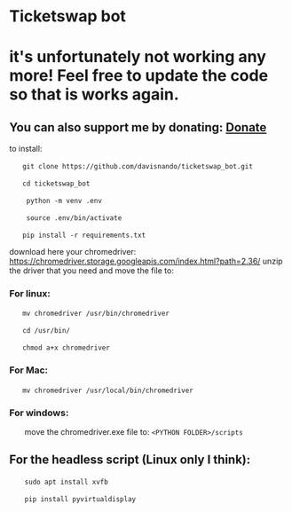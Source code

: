 # Ticketswap bot

# it's unfortunately not working any more! Feel free to update the code so that is works again.
## You can also support me by donating: [Donate](https://www.paypal.com/donate/?hosted_button_id=HJBC6K8CFNVHU)

to install:

&nbsp;&nbsp;&nbsp;&nbsp;&nbsp;&nbsp;` git clone https://github.com/davisnando/ticketswap_bot.git `

&nbsp;&nbsp;&nbsp;&nbsp;&nbsp;&nbsp;` cd ticketswap_bot `

&nbsp;&nbsp;&nbsp;&nbsp;&nbsp;&nbsp;` python -m venv .env`

&nbsp;&nbsp;&nbsp;&nbsp;&nbsp;&nbsp;` source .env/bin/activate`

&nbsp;&nbsp;&nbsp;&nbsp;&nbsp;&nbsp;` pip install -r requirements.txt `


download here your chromedriver: https://chromedriver.storage.googleapis.com/index.html?path=2.36/
unzip the driver that you need and move the file to:

### For linux:

 &nbsp;&nbsp;&nbsp;&nbsp;&nbsp;&nbsp;`mv chromedriver /usr/bin/chromedriver` 

 &nbsp;&nbsp;&nbsp;&nbsp;&nbsp;&nbsp;`cd /usr/bin/`
 
 &nbsp;&nbsp;&nbsp;&nbsp;&nbsp;&nbsp;`chmod a+x chromedriver`

### For Mac:

 &nbsp;&nbsp;&nbsp;&nbsp;&nbsp;&nbsp;`mv chromedriver /usr/local/bin/chromedriver` 
 
 
### For windows:
&nbsp;&nbsp;&nbsp;&nbsp;&nbsp;&nbsp; move the chromedriver.exe file to: `<PYTHON FOLDER>/scripts`


## For the headless script (Linux only I think):
 &nbsp;&nbsp;&nbsp;&nbsp;&nbsp;&nbsp; `sudo apt install xvfb`
 
 &nbsp;&nbsp;&nbsp;&nbsp;&nbsp;&nbsp; `pip install pyvirtualdisplay`
